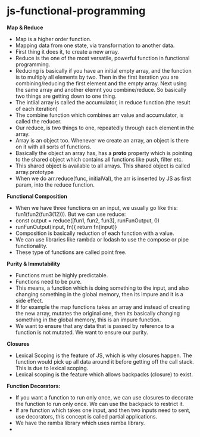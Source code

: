 # js-functional-programming

**Map & Reduce**
- Map is a higher order function.
- Mapping data from one state, via transformation to another data. 
- First thing it does it, to create a new array. 
- Reduce is the one of the most versatile, powerful function in functional programming. 
- Reducing is basically if you have an initial empty array, and the function is to multiply all elements by two. Then in the first iteration you are combining/reducing the first element and the empty array. Next using the same array and another elemnt you combine/reduce. So basically two things are getting down to one thing. 
- The intiial array is called the accumulator, in reduce function (the result of each iteration)
- The combine function which combines arr value and accumulator, is called the reducer. 
- Our reduce, is two things to one, repeatedly through each element in the array. 
- Array is an object too. Whenever we create an array, an object is there on it with all sorts of functions. 
- Basically the object an array has, has a ____proto____ property which is pointing to the shared object which contains all functions like push, filter etc. 
- This shared object is available to all arrays. This shared object is called array.prototype
- When we do arr.reduce(func, initialVal), the arr is inserted by JS as first param, into the reduce function.

**Functional Composition**
- When we have three functions on an input, we usually go like this: fun1(fun2(fun3(12))). But we can use reduce:
- const output =  reduce([fun1, fun2, fun3], runFunOutput, 0)
- runFunOutput(input, fn){
  return fn(input)}
- Composition is basically reduction of each function with a value. 
- We can use libraries like rambda or lodash to use the compose or pipe functionality. 
- These type of functions are called point free. 


**Purity & Immutability**
- Functions must be highly predictable. 
- Functions need to be pure. 
- This means, a function which is doing something to the input, and also changing something in the global memory, then its impure and it is a side effect. 
- If for example the map functions takes an array and instead of creating the new array, mutates the original one, then its basically changing something in the global memory, this is an impure function.
- We want to ensure that any data that is passed by reference to a function is not mutated. We want to ensure our purity.  

**Closures**
- Lexical Scoping is the feature of JS, which is why closures happen. The function would pick up all data around it before getting off the call stack. This is due to lexical scoping. 
- Lexical scoping is the feature which allows backpacks (closure) to exist.

**Function Decorators:**

- If you want a function to run only once, we can use closures to decorate the function to run only once. We can use the backpack to restrict it.
- If are function which takes one input, and then two inputs need to sent, use decorators, this concept is called partial applications.  
- We have the ramba library which uses ramba library. 
- 
